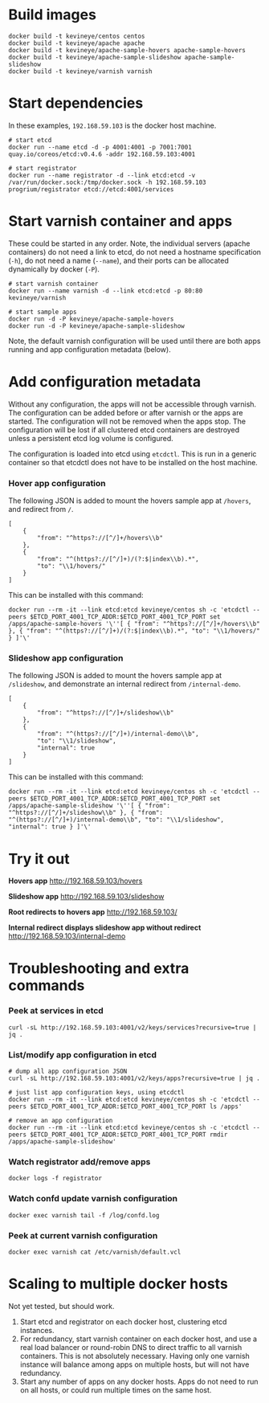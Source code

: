 # Build images

    docker build -t kevineye/centos centos
    docker build -t kevineye/apache apache
    docker build -t kevineye/apache-sample-hovers apache-sample-hovers
    docker build -t kevineye/apache-sample-slideshow apache-sample-slideshow
    docker build -t kevineye/varnish varnish

# Start dependencies

In these examples, `192.168.59.103` is the docker host machine.

    # start etcd
    docker run --name etcd -d -p 4001:4001 -p 7001:7001 quay.io/coreos/etcd:v0.4.6 -addr 192.168.59.103:4001

    # start registrator
    docker run --name registrator -d --link etcd:etcd -v /var/run/docker.sock:/tmp/docker.sock -h 192.168.59.103 progrium/registrator etcd://etcd:4001/services

# Start varnish container and apps

These could be started in any order. Note, the individual servers (apache containers) do not need a link to etcd, do not need a hostname specification (`-h`), do not need a name (`--name`), and their ports can be allocated dynamically by docker (`-P`).

    # start varnish container
    docker run --name varnish -d --link etcd:etcd -p 80:80 kevineye/varnish
    
    # start sample apps
    docker run -d -P kevineye/apache-sample-hovers
    docker run -d -P kevineye/apache-sample-slideshow

Note, the default varnish configuration will be used until there are both apps running and app configuration metadata (below).

# Add configuration metadata

Without any configuration, the apps will not be accessible through varnish. The configuration can be added before or after varnish or the apps are started. The configuration will not be removed when the apps stop. The configuration will be lost if all clustered etcd containers are destroyed unless a persistent etcd log volume is configured.

The configuration is loaded into etcd using `etcdctl`. This is run in a generic container so that etcdctl does not have to be installed on the host machine.

### Hover app configuration

The following JSON is added to mount the hovers sample app at `/hovers`, and redirect from `/`.

    [
	    {
		    "from": "^https?://[^/]+/hovers\\b"
		},
	    {
		    "from": "^(https?://[^/]+)/(?:$|index\\b).*",
		    "to": "\\1/hovers/"
		}
	]
        
This can be installed with this command:

    docker run --rm -it --link etcd:etcd kevineye/centos sh -c 'etcdctl --peers $ETCD_PORT_4001_TCP_ADDR:$ETCD_PORT_4001_TCP_PORT set /apps/apache-sample-hovers '\''[ { "from": "^https?://[^/]+/hovers\\b" }, { "from": "^(https?://[^/]+)/(?:$|index\\b).*", "to": "\\1/hovers/" } ]'\'

### Slideshow app configuration

The following JSON is added to mount the hovers sample app at `/slideshow`, and demonstrate an internal redirect from `/internal-demo`.

    [
	    {
		    "from": "^https?://[^/]+/slideshow\\b"
		},
	    {
		    "from": "^(https?://[^/]+)/internal-demo\\b",
		    "to": "\\1/slideshow",
		    "internal": true
		}
	]
        
This can be installed with this command:

    docker run --rm -it --link etcd:etcd kevineye/centos sh -c 'etcdctl --peers $ETCD_PORT_4001_TCP_ADDR:$ETCD_PORT_4001_TCP_PORT set /apps/apache-sample-slideshow '\''[ { "from": "^https?://[^/]+/slideshow\\b" }, { "from": "^(https?://[^/]+)/internal-demo\\b", "to": "\\1/slideshow", "internal": true } ]'\'

# Try it out

**Hovers app**
http://192.168.59.103/hovers

**Slideshow app**
http://192.168.59.103/slideshow

**Root redirects to hovers app**
http://192.168.59.103/

**Internal redirect displays slideshow app without redirect**
http://192.168.59.103/internal-demo


# Troubleshooting and extra commands

### Peek at services in etcd

	curl -sL http://192.168.59.103:4001/v2/keys/services?recursive=true | jq .

### List/modify app configuration in etcd

	# dump all app configuration JSON
	curl -sL http://192.168.59.103:4001/v2/keys/apps?recursive=true | jq .

	# just list app configuration keys, using etcdctl
    docker run --rm -it --link etcd:etcd kevineye/centos sh -c 'etcdctl --peers $ETCD_PORT_4001_TCP_ADDR:$ETCD_PORT_4001_TCP_PORT ls /apps'

	# remove an app configuration
    docker run --rm -it --link etcd:etcd kevineye/centos sh -c 'etcdctl --peers $ETCD_PORT_4001_TCP_ADDR:$ETCD_PORT_4001_TCP_PORT rmdir /apps/apache-sample-slideshow'

### Watch registrator add/remove apps

	docker logs -f registrator

### Watch confd update varnish configuration

	docker exec varnish tail -f /log/confd.log

### Peek at current varnish configuration

	docker exec varnish cat /etc/varnish/default.vcl

# Scaling to multiple docker hosts

Not yet tested, but should work.

 1. Start etcd and registrator on each docker host, clustering etcd instances.
 2. For redundancy, start varnish container on each docker host, and use a real load balancer or round-robin DNS to direct traffic to all varnish containers. This is not absolutely necessary. Having only one varnish instance will balance among apps on multiple hosts, but will not have redundancy.
 3. Start any number of apps on any docker hosts. Apps do not need to run on all hosts, or could run multiple times on the same host.
